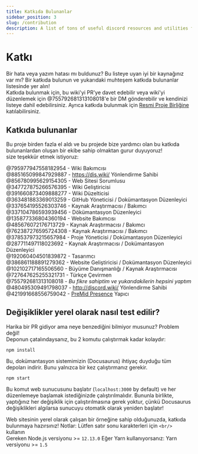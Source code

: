```yaml
---
title: Katkıda Bulunanlar
sidebar_position: 3
slug: /contribution
description: A list of tons of useful discord resources and utilities for all types of users, from beginners to power users.
---
```


# Katkı

Bir hata veya yazım hatası mı buldunuz? Bu listeye uyan iyi bir kaynağınız var mı? Bir katkıda bulunun ve yukarıdaki muhteşem katkıda bulunanlar listesinde yer alın!<br/>
Katkıda bulunmak için, bu wiki'yi PR'ye davet edebilir veya wiki'yi düzenlemek için @755792681313108018'e bir DM gönderebilir ve kendinizi listeye dahil edebilirsiniz.
Ayrıca katkıda bulunmak için [Resmi Proje Birliğine](https://discord.gg/yxbqz9pNxS) katılabilirsiniz.

## Katkıda bulunanlar

Bu proje birden fazla el aldı ve bu projede bize yardımcı olan bu katkıda bulunanlardan oluşan bir ekibe sahip olmaktan gurur duyuyoruz!<br/>
size teşekkür etmek istiyoruz:<br/>

@795977947558182954 - Wiki Bakımcısı <br/>
@885165099847929887 - <https://dis.wiki/> Yönlendirme Sahibi <br/>
@856780995629154305 - Web Sitesi Sorumlusu <br/>
@347727875266576395 - Wiki Geliştiricisi <br/>
@391660873409888277 - Wiki Düzelticisi <br/>
@363481883369013259 - GitHub Yöneticisi / Dokümantasyon Düzenleyici<br/>
@337654195526303746 - Kaynak Araştırmacısı / Bakımcı<br/>
@337104786593939456 - Dökümantasyon Düzenleyici<br/>
@135877336804360194 - Website Bakımcısı <br/>
@485676072176713729 - Kaynak Araştırmacısı / Bakımcı<br/>
@762387276595724308 - Kaynak Araştırmacısı / Bakımcı<br/>
@378537973215657984 - Proje Yöneticisi / Dokümantasyon Düzenleyici<br/>
@287711497118023692 - Kaynak Araştırmacısı / Dokümantasyon Düzenleyici<br/>
@192060404501839872 - Tasarımcı<br/>
@386861188891279362 - Website Geliştiricisi / Dokümantasyon Düzenleyici<br/>
@102102717165506560 - Büyüme Danışmanlığı / Kaynak Araştırmacısı<br/>
@727647625255321731 - Türkçe Çevirmen<br/>
@755792681313108018 - *Bu fikre sahiptim ve yukarıdakilerin hepsini yaptım*  <br/>
@480495309491798037 - <http://discord.wiki/> Yönlendirme Sahibi <br/>
@421991668556759042 - [PreMid Presence](https://premid.app/store/presences/Discord%20Resources) Yapıcı

## Değişiklikler yerel olarak nasıl test edilir?

Harika bir PR gidiyor ama neye benzediğini bilmiyor musunuz? Problem değil!<br/>
Deponun çatalındaysanız, bu 2 komutu çalıştırmak kadar kolaydır:

```
npm install
```

Bu, dokümantasyon sistemimizin (Docusaurus) ihtiyaç duyduğu tüm depoları indirir. Bunu yalnızca bir kez çalıştırmanız gerekir.

```
npm start
```

Bu komut web sunucusunu başlatır (``localhost:3000`` by default) ve her düzenlemeye başlamak istediğinizde çalıştırılmalıdır.
Bununla birlikte, yaptığınız her değişiklik için çalıştırılmasına gerek yoktur, çünkü Docusaurus değişiklikleri algılarsa sunucuyu otomatik olarak yeniden başlatır!

Web sitesinin yerel olarak çalışan bir örneğine sahip olduğunuzda, katkıda bulunmaya hazırsınız!
Notlar: Lütfen satır sonu karakterleri için ``<br/>`` kullanın<br/>
Gereken Node.js versiyonu >= ``12.13.0``
Eğer Yarn kullanıyorsanız: Yarn versiyonu >= ``1.5``
